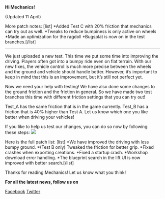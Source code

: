 **Hi Mechanics!**


(Updated 11 April)

More patch notes:
[list]
*Added Test C with 20% friction that mechanics can try out as well. 
*Tweaks to reduce bumpiness is only active on wheels
*Made an optimization for the ragdoll
*Bugsplat is now on in the test branches.[/list]

----------------------------------------------------------------------------------------------------------

We just uploaded a new test.
This time we put some time into improving the driving. 
Players often got into a bumpy ride even on flat terrain.
With our new fixes, the vehicle control is much more precise between the wheels and the ground and vehicle should handle better. However, it’s important to keep in mind that this is an improvement, but it’s still not perfect yet.

Now we need your help with testing!
We have also done some changes to the ground friction and the friction in general. So we have made two test branches this time with different friction settings that you can try out! 

Test_A has the same friction that is in the game currently.
Test_B has a friction that is 40% higher than Test A.
Let us know which one you like better when driving your vehicles!

If you like to help us test our changes, you can do so now by following these steps:
![](http://i.imgur.com/3RWu68O.png)

Here is the full patch list:
[list]
*We have improved the driving with less bumpy ground.
*(Test B only) Tweaked the friction for better grip.
*Fixed crashes when exporting creations.
*Fixed a startup crash.
*Workshop download error handling.
*The blueprint search in the lift UI is now improved with better search.[/list]

Thanks for reading Mechanics! Let us know what you think!

**For all the latest news, follow us on**

[Facebook](https://www.facebook.com/scrapmechanic/)
[Twitter](https://twitter.com/ScrapMechanic)